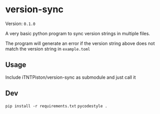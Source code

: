 # version-sync
Version: `0.1.0`

A very basic python program to sync version strings in multiple files.

The program will generate an error if the version string above does not match the version string in `example.toml`

## Usage
Include iTNTPiston/version-sync as submodule and just call it

## Dev
`pip install -r requirements.txt`
`pycodestyle .`
